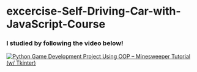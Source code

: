 # excercise-Self-Driving-Car-with-JavaScript-Course


### I studied by following the video below!

[![Python Game Development Project Using OOP – Minesweeper Tutorial (w/ Tkinter)](https://img.youtube.com/vi/Rs_rAxEsAvI/0.jpg)](https://www.youtube.com/watch?v=Rs_rAxEsAvI)
